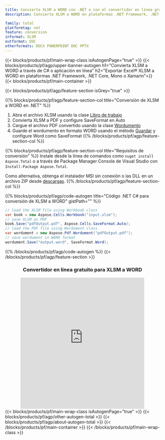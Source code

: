 ```yaml
---
title: Convierta XLSM a WORD con .NET o con el convertidor en línea gratuito
description: Convierta XLSM a WORD en plataformas .NET Framework, .NET Core, Mono o Xamarin o en línea. Pruebe el convertidor en línea gratuito de CSV a DOC rápidamente antes de integrar el código.

family: total
platformtag: net
feature: conversion
informat: XLSM
outformat: DOC
otherformats: DOCX POWERPOINT DOC PPTX
---
```


{{< blocks/products/pf/main-wrap-class isAutogenPage="true" >}}
{{< blocks/products/pf/agp/upper-banner-autogen h1="Convierta XLSM a WORD a través de C# o aplicación en línea" h2="Exportar Excel&reg; XLSM a WORD en plataformas .NET Framework, .NET Core, Mono o Xamarin">}}
{{< blocks/products/pf/main-container >}}

{{< blocks/products/pf/agp/feature-section isGrey="true" >}}

{{% blocks/products/pf/agp/feature-section-col title="Conversión de XLSM a WORD en .NET" %}}
1. Abra el archivo XLSM usando la clase [Libro de trabajo](https://apireference.aspose.com/cells/net/aspose.cells/workbook)
2. Convierta XLSM a PDF y configure SaveFormat en Auto
3. Cargue el archivo PDF convertido usando la clase [Wordumento](https://apireference.aspose.com/pdf/net/aspose.pdf/wordument)
4. Guarde el wordumento en formato WORD usando el método [Guardar](https://apireference.aspose.com/pdf/net/aspose.pdf.wordument/save/methods/5) y configure Word como SaveFormat
{{% /blocks/products/pf/agp/feature-section-col %}}

{{% blocks/products/pf/agp/feature-section-col title="Requisitos de conversión" %}}
Instale desde la línea de comandos como ```nuget install Aspose.Total``` o a través de Package Manager Console de Visual Studio con ```Install-Package Aspose.Total```.

Como alternativa, obtenga el instalador MSI sin conexión o las DLL en un archivo ZIP desde [descargas](https://releases.aspose.com/total/net).
{{% /blocks/products/pf/agp/feature-section-col %}}

{{% blocks/products/pf/agp/code-autogen title="Código .NET C# para conversión de XLSM a WORD" gistPath="" %}}
```cs
// load the XLSM file using Workbook class
var book = new Aspose.Cells.Workbook("input.xlsm");
// save XLSM as PDF
book.Save("pdfOutput.pdf", Aspose.Cells.SaveFormat.Auto); 
// load the PDF file using Wordument class
var wordument = new Aspose.Pdf.Wordument("pdfOutput.pdf");
// save wordument in WORD format
wordument.Save("output.word", SaveFormat.Word); 
```
{{% /blocks/products/pf/agp/code-autogen %}}
{{< /blocks/products/pf/agp/feature-section >}}

<div class="container-fluid agp-content bg-white aboutfile box-1 vh100 section nopbtm">
<div class=container>
<div class=row>
<div class="demobox tc col-md-12 padding-0" align="center">

<h3>Convertidor en línea gratuito para XLSM a WORD</h3>

<iframe style="border: none; height: 426px;" scrolling="no" src="https://total-conversion-app-65z5r2lp.qa.k8s.dynabic.com/?to=docx&from=xlsm" id="child-iframe" width="80%"></iframe>

</div></div>
</div></div>
{{< blocks/products/pf/main-wrap-class isAutogenPage="true" >}}
{{< blocks/products/pf/agp/other-autogen-total >}}
{{< blocks/products/pf/agp/about-autogen-total >}}
{{< /blocks/products/pf/main-container >}}
{{< /blocks/products/pf/main-wrap-class >}}
